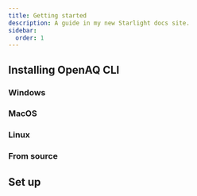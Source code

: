 ```yaml
---
title: Getting started
description: A guide in my new Starlight docs site.
sidebar:
  order: 1
---
```


## Installing OpenAQ CLI



### Windows



### MacOS



### Linux 




### From source


## Set up

